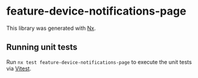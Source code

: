 # feature-device-notifications-page

This library was generated with [Nx](https://nx.dev).

## Running unit tests

Run `nx test feature-device-notifications-page` to execute the unit tests via [Vitest](https://vitest.dev/).
